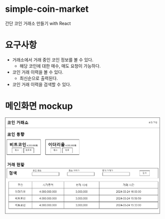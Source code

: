 # simple-coin-market
간단 코인 거래소 만들기 with React

# 요구사항

- 거래소에서 거래 중인 코인 정보를 볼 수 있다.
    - 해당 코인에 대한 매수, 매도 요청이 가능하다.
- 코인 거래 이력을 볼 수 있다.
    - 최신순으로 출력된다.
- 코인 거래 이력을 검색할 수 있다.

# 메인화면 mockup

![](./docs/simple_coin_markter_mockup.png)